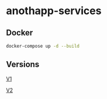# anothapp-services

## Docker

```sh
docker-compose up -d --build
```

## Versions

[V1](https://github.com/garrou/anothapp-services/tree/v1)

[V2](https://github.com/garrou/anothapp-services)